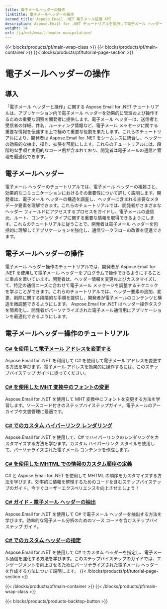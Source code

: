 ```yaml
---
title: 電子メールヘッダーの操作
linktitle: 電子メールヘッダーの操作
second_title: Aspose.Email .NET 電子メール処理 API
description: Aspose.Email for .NET チュートリアルを使用して電子メール ヘッダーを効率的に操作します。コミュニケーションを強化するためにヘッダーを抽出、変更、カスタマイズする方法を学びます。
weight: 14
url: /ja/net/email-header-manipulation/
---
```


{{< blocks/products/pf/main-wrap-class >}}
{{< blocks/products/pf/main-container >}}
{{< blocks/products/pf/tutorial-page-section >}}

# 電子メールヘッダーの操作


## 導入

「電子メール ヘッダーと操作」に関する Aspose.Email for .NET チュートリアルは、アプリケーション内で電子メール ヘッダーを効果的に管理および操作するための重要な洞察を開発者に提供します。電子メール ヘッダーは、送信者と受信者の詳細、件名、ルーティング情報など、電子メール メッセージに関する重要な情報を伝達する上で極めて重要な役割を果たします。これらのチュートリアルにより、開発者は Aspose.Email for .NET をシームレスに統合し、ヘッダーの効率的な抽出、操作、拡張を可能にします。これらのチュートリアルには、段階的な手順と実用的なコード例が含まれており、開発者は電子メールの通信と管理を最適化できます。

## 電子メールヘッダー

電子メール ヘッダーのチュートリアルでは、電子メール ヘッダーの複雑さと、効果的なコミュニケーションにおけるその重要性について詳しく説明します。開発者は、電子メール ヘッダーの構造を調査し、ヘッダーに含まれる主要なメタデータ要素を理解できます。これらのチュートリアルでは、開発者がさまざまなヘッダー フィールドにアクセスするプロセスをガイドし、電子メールの送信元、ルート、コンテンツ タイプに関する重要な情報を取得できるようにします。これらのチュートリアルに従うことで、開発者は電子メール ヘッダーを包括的に理解してアプリケーションを強化し、通信ワークフローの改善を促進できます。

## 電子メールヘッダーの操作

電子メール ヘッダー操作のチュートリアルでは、開発者が Aspose.Email for .NET を使用して電子メール ヘッダーをプログラムで操作できるようにすることに重点を置いています。開発者は、ヘッダー情報を変更およびカスタマイズして、特定の通信ニーズに合わせて電子メール メッセージを調整するテクニックを学ぶことができます。これらのチュートリアルでは、ヘッダー要素の追加、変更、削除に関する段階的な手順を提供し、開発者が電子メールのコンテンツと構造を微調整できるようにします。 Aspose.Email for .NET はヘッダー操作タスクを簡素化し、開発者がパーソナライズされた電子メール通信用にアプリケーションを最適化できるようにします。

## 電子メールヘッダー操作のチュートリアル
### [C# を使用して電子メール アドレスを変更する](./modifying-email-addresses-with-csharp/)
Aspose.Email for .NET を利用して C# を使用して電子メール アドレスを変更する方法を学びます。電子メール アドレスを効果的に操作するには、このステップバイステップ ガイドに従ってください。
### [C# を使用した MHT 変換中のフォントの変更](./changing-fonts-during-mht-conversion-using-csharp/)
Aspose.Email for .NET を使用して MHT 変換中にフォントを変更する方法を学習します。ソースコード付きのステップバイステップガイド。電子メールのアーカイブや文書管理に最適です。
### [ C# でのカスタム ハイパーリンク レンダリング](./custom-hyperlink-rendering-in-csharp/)
Aspose.Email for .NET を使用して、C# でハイパーリンクのレンダリングをカスタマイズする方法を学びます。カスタム ハイパーリンク スタイルを使用して、パーソナライズされた電子メール コンテンツを作成します。
### [C# を使用した MHTML での情報のカスタム順序の定義](./defining-custom-order-of-information-in-mhtml-with-csharp/)
C# と Aspose.Email for .NET を使用して MHTML の順序をカスタマイズする方法を学びます。効率的に情報を整理するためのコードを含むステップバイステップのガイド。今すぐユーザーエクスペリエンスを向上させましょう！
### [C# ガイド - 電子メール ヘッダーの抽出](./csharp-guide-extracting-email-headers/)
Aspose.Email for .NET を使用して C# で電子メール ヘッダーを抽出する方法を学びます。効率的な電子メール分析のためのソース コードを含むステップバイステップ ガイド。 
### [C# でのカスタム ヘッダーの指定](./specifying-custom-headers-in-csharp/)
Aspose.Email for .NET を使用して C# でカスタム ヘッダーを指定し、電子メール通信を強化する方法を学びます。このステップバイステップのガイドでは、エンゲージメントを向上させるためにパーソナライズされた電子メール ヘッダーを作成する方法について説明します。
{{< /blocks/products/pf/tutorial-page-section >}}

{{< /blocks/products/pf/main-container >}}
{{< /blocks/products/pf/main-wrap-class >}}

{{< blocks/products/products-backtop-button >}}
